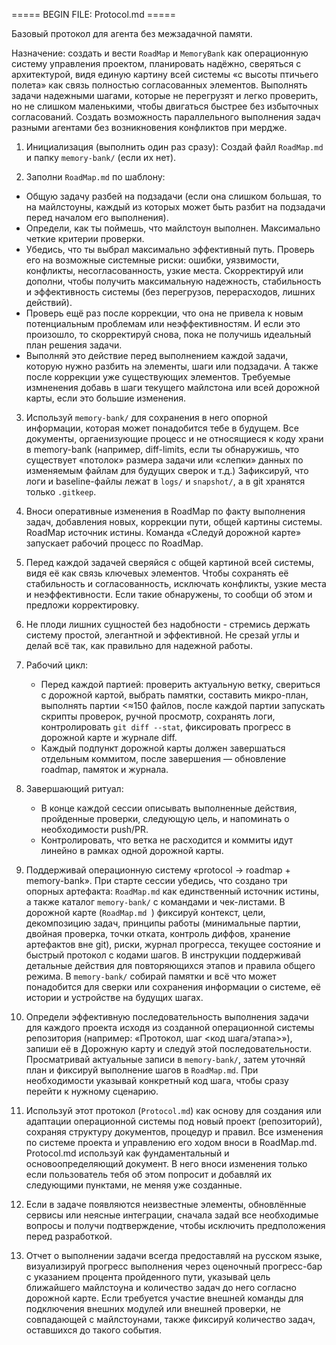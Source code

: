 ===== BEGIN FILE: Protocol.md =====

Базовый протокол для агента без межзадачной памяти.  
  
Назначение: создать и вести `RoadMap` и `MemoryBank` как операционную систему управления проектом, планировать надёжно, сверяться с архитектурой, видя единую картину всей системы «с высоты птичьего полета» как связь полностью согласованных элементов. Выполнять задачи надежными шагами, которые не перегрузят и легко проверить, но не слишком маленькими, чтобы двигаться быстрее без избыточных согласований. Создать возможность параллельного выполнения задач разными агентами без возникновения конфликтов при мердже.

1) Инициализация (выполнить один раз сразу): Создай файл `RoadMap.md` и папку `memory-bank/` (если их нет).  
  
2) Заполни `RoadMap.md` по шаблону:  

- Общую задачу разбей на подзадачи (если она слишком большая, то на майлстоуны, каждый из которых может быть разбит на подзадачи перед началом его выполнения).
- Определи, как ты поймешь, что майлстоун выполнен. Максимально четкие критерии проверки.
- Убедись, что ты выбрал максимально эффективный путь. Проверь его на возможные системные риски: ошибки, уязвимости, конфликты, несогласованность, узкие места. Скорректируй или дополни, чтобы получить максимальную надежность, стабильность и эффективность системы (без перегрузов, перерасходов, лишних действий).
- Проверь ещё раз после коррекции, что она не привела к новым потенциальным проблемам или неэффективностям. И если это произошло, то скорректируй снова, пока не получишь идеальный план решения задачи.
- Выполняй это действие перед выполнением каждой задачи, которую нужно разбить на элементы, шаги или подзадачи. А также после коррекции уже существующих элементов. Требуемые измненения добавь в шаги текущего майлстона или всей дорожной карты, если это большие изменения.
3) Используй `memory-bank/` для сохранения в него опорной информации, которая может понадобится тебе в будущем. Все документы, оргаенизующие процесс и не относящиеся к коду храни в memory-bank (например, diff-limits, если ты обнаружишь, что существует «потолок» размера задачи или «слепки» данных по изменяемым файлам для будущих сверок и т.д.) Зафиксируй, что логи и baseline-файлы лежат в `logs/` и `snapshot/`, а в git хранятся только `.gitkeep`.

4) Вноси оперативные изменения в RoadMap по факту выполнения задач, добавления новых, коррекции пути, общей картины системы. RoadMap источник истины. Команда «Следуй дорожной карте» запускает рабочий процесс по RoadMap. 

5) Перед каждой задачей сверяйся с общей картиной всей системы, видя её как связь ключевых элементов. Чтобы сохранять её стабильность и согласованность, исключать конфликты, узкие места и неэффективности. Если такие обнаружены, то сообщи об этом и предложи корректировку.

6) Не плоди лишних сущностей без надобности - стремись держать систему простой, элегантной и эффективной. Не срезай углы и делай всё так, как правильно для надежной работы.  
  
7) Рабочий цикл:
   - Перед каждой партией: проверить актуальную ветку, свериться с дорожной картой, выбрать памятки, составить микро-план, выполнять партии \<≈150 файлов, после каждой партии запускать скрипты проверок, ручной просмотр, сохранять логи, контролировать `git diff --stat`, фиксировать прогресс в дорожной карте и журнале diff.
   - Каждый подпункт дорожной карты должен завершаться отдельным коммитом, после завершения — обновление roadmap, памяток и журнала.

8) Завершающий ритуал:
   - В конце каждой сессии описывать выполненные действия, пройденные проверки, следующую цель, и напоминать о необходимости push/PR.
   - Контролировать, что ветка не расходится и коммиты идут линейно в рамках одной дорожной карты.
9) Поддерживай операционную систему «protocol -\> roadmap + memory-bank». При старте сессии убедись, что создано три опорных артефакта: `RoadMap.md` как единственный источник истины, а также каталог `memory-bank/` с командами и чек-листами. В дорожной карте (`RoadMap.md `) фиксируй контекст, цели, декомпозицию задач, принципы работы (минимальные партии, двойная проверка, точки отката, контроль диффов, хранение артефактов вне git), риски, журнал прогресса, текущее состояние и быстрый протокол с кодами шагов. В инструкции поддерживай детальные действия для повторяющихся этапов и правила общего режима. В `memory-bank/` собирай памятки и всё что может понадобится для сверки или сохранения информации о системе, её истории и устройстве на будущих шагах.

10) Определи эффективную последовательность выполнения задачи для каждого проекта исходя из созданной операционной системы репозитория (например: «Протокол, шаг \<код шага/этапа\>»), запиши её в Дорожную карту и следуй этой последовательности. Просматривай актуальные записи в `memory-bank/`, затем уточняй план и фиксируй выполнение шагов в `RoadMap.md`. При необходимости указывай конкретный код шага, чтобы сразу перейти к нужному сценарию.  
  
11) Используй этот протокол (`Protocol.md`) как основу для создания или адаптации операционной системы под новый проект (репозиторий), сохраняя структуру документов, процедур и правил. Все изменения по системе проекта и управлению его ходом вноси в RoadMap.md. Protocol.md используй как фундаментальный и основоопределяющий документ. В него вноси изменения только если пользователь тебя об этом попросит и добавляй их следующими пунктами, не меняя уже созданные.
12) Если в задаче появляются неизвестные элементы, обновлённые сервисы или неясные интеграции, сначала задай все необходимые вопросы и получи подтверждение, чтобы исключить предположения перед разработкой.
13) Отчет о выполнении задачи всегда предоставляй на русском языке, визуализируй прогресс выполнения через оценочный прогресс-бар с указанием процента пройденного пути, указывай цель ближайшего майлстоуна и количество задач до него согласно дорожной карте. Если требуется участие внешней команды для подключения внешних модулей или внешней проверки, не совпадающей с майлстоунами, также фиксируй количество задач, оставшихся до такого события.
